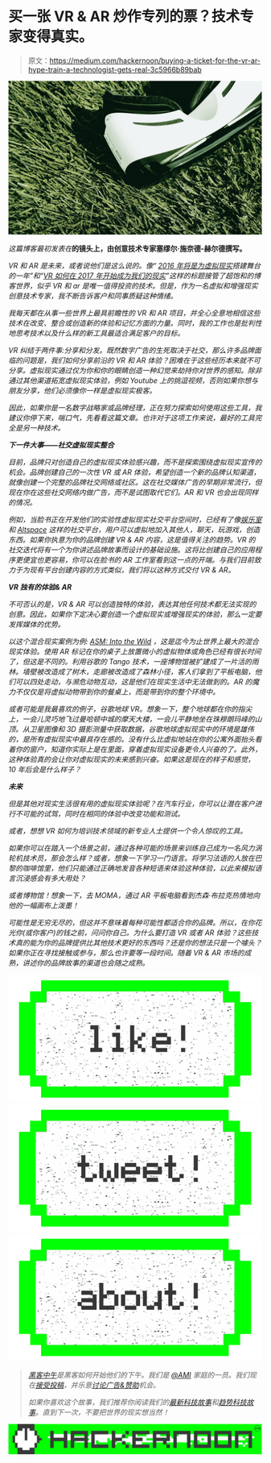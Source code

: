 # 买一张 VR & AR 炒作专列的票？技术专家变得真实。

> 原文：<https://medium.com/hackernoon/buying-a-ticket-for-the-vr-ar-hype-train-a-technologist-gets-real-3c5966b89bab>

![](img/98069f984e9384a75307013ffbc5dbb8.png)

*这篇博客最初发表在*[](http://www.shots.net/features/article/93570/how-to...-jump-aboard-the-vr-%2526-ar-hype-train)**的镜头上，由创意技术专家塞缪尔·施奈德-赫尔德撰写。**

*VR 和 AR 是未来，或者说他们是这么说的。像“ [2016 年将是为虚拟现实](http://adage.com/article/digitalnext/2016-year-sets-stage-vr/302050/)搭建舞台的一年”和“[VR 如何在 2017 年开始成为我们的现实](https://www.forbes.com/sites/lionelchok/2016/12/19/how-vr-is-starting-to-become-our-reality-in-2017/#5a98cc4137fe)”这样的标题接管了超饱和的博客世界，似乎 VR 和 ar 是唯一值得投资的技术。但是，作为一名虚拟和增强现实创意技术专家，我不断告诉客户和同事质疑这种情绪。*

*我每天都在从事一些世界上最具前瞻性的 VR 和 AR 项目，并全心全意地相信这些技术在改变、整合或创造新的体验和记忆方面的力量。同时，我的工作也是批判性地思考技术以及什么样的新工具最适合满足客户的目标。*

*VR 纠结于两件事:分享和分发。既然数字广告的生死取决于社交，那么许多品牌面临的问题是，我们如何分享前沿的 VR 和 AR 体验？困难在于这些经历本来就不可分享。虚拟现实通过仅为你和你的眼睛创造一种幻觉来劫持你对世界的感知。除非通过其他渠道拓宽虚拟现实体验，例如 Youtube 上的挑逗视频，否则如果你想与朋友分享，他们必须像你一样是虚拟现实极客。*

*因此，如果你是一名数字战略家或品牌经理，正在努力探索如何使用这些工具，我建议你停下来，喘口气，先看看这篇文章。也许对于这项工作来说，最好的工具完全是另一种技术。*

***下一件大事——社交虚拟现实整合***

*目前，品牌只对创造自己的虚拟现实体验感兴趣，而不是探索围绕虚拟现实宣传的机会。品牌创建自己的一次性 VR 或 AR 体验，希望创造一个新的品牌认知渠道，就像创建一个完整的品牌社交网络或社区。这在社交媒体广告的早期非常流行，但现在你在这些社交网络内做广告，而不是试图取代它们。AR 和 VR 也会出现同样的情况。*

*例如，当脸书正在开发他们的实验性虚拟现实社交平台空间时，已经有了像[娱乐室](https://www.againstgrav.com/rec-room/)和 [Altspace](https://altvr.com/) 这样的社交平台，用户可以虚拟地加入其他人，聊天，玩游戏，创造东西。如果你执意为你的品牌创建 VR & AR 内容，这是值得关注的趋势。VR 的社交迭代将有一个为你讲述品牌故事而设计的基础设施。这将比创建自己的应用程序更便宜也更容易，你可以在脸书的 AR 工作室看到这一点的开端。与我们目前致力于为现有平台创建内容的方式类似，我们将以这种方式交付 VR & AR。*

***VR 独有的体验& AR***

*不可否认的是，VR & AR 可以创造独特的体验，表达其他任何技术都无法实现的创意。因此，如果你下定决心要创造一个虚拟现实或增强现实的体验，那么一定要发挥媒体的优势。*

*以这个混合现实案例为例: [ASM: Into the Wild](https://www.mediamonks.com/vr-ar/work/artscience-museum-into-the-wild) ，这是迄今为止世界上最大的混合现实体验。使用 AR 标记在你的桌子上放置微小的虚拟物体或角色已经有很长时间了，但这是不同的。利用谷歌的 Tango 技术，一座博物馆被扩建成了一片活的雨林。墙壁被改造成了树木，走廊被改造成了森林小径，客人们拿到了平板电脑，他们可以四处走动，与濒危动物互动，这是他们在现实生活中无法做到的。AR 的魔力不仅仅是将虚拟动物带到你的餐桌上，而是带到你的整个环境中。*

*或者可能是我最喜欢的例子，谷歌地球 VR。想象一下，整个地球都在你的指尖上，一会儿灵巧地飞过曼哈顿中城的摩天大楼，一会儿平静地坐在珠穆朗玛峰的山顶。从卫星图像和 3D 摄影测量中获取数据，谷歌地球虚拟现实中的环境是雄伟的，是所有虚拟现实中最具存在感的。没有什么比虚拟地站在你的公寓外面抬头看着你的窗户，知道你实际上是在里面，穿着虚拟现实设备更令人兴奋的了。此外，这种体验真的会让你对虚拟现实的未来感到兴奋。如果这是现在的样子和感觉，10 年后会是什么样子？*

***未来***

*但是其他对现实生活很有用的虚拟现实体验呢？在汽车行业，你可以让潜在客户进行不可能的试驾，同时在相同的体验中改变功能和测试。*

*或者，想想 VR 如何为培训技术领域的新专业人士提供一个令人惊叹的工具。*

*如果你可以在踏入一个场景之前，通过各种可能的场景来训练自己成为一名风力涡轮机技术员，那会怎么样？或者，想象一下学习一门语言。将学习法语的人放在巴黎的咖啡馆里，他们只能通过正确地发音各种短语来体验这种体验，以此来模拟语言沉浸感会有多大用处？*

*或者博物馆！想象一下，去 MOMA，通过 AR 平板电脑看到杰森·布拉克热情地向他的一幅画布上泼墨！*

*可能性是无穷无尽的，但这并不意味着每种可能性都适合你的品牌。所以，在你花光你(或你客户)的钱之前，问问你自己。为什么要打造 VR 或者 AR 体验？这些技术真的能为你的品牌提供比其他技术更好的东西吗？还是你的想法只是一个噱头？如果你正在寻找接触或参与，那么也许要等一段时间。随着 VR & AR 市场的成熟，讲述你的品牌故事的渠道也会随之成熟。*

*[![](img/50ef4044ecd4e250b5d50f368b775d38.png)](http://bit.ly/HackernoonFB)**[![](img/979d9a46439d5aebbdcdca574e21dc81.png)](https://goo.gl/k7XYbx)**[![](img/2930ba6bd2c12218fdbbf7e02c8746ff.png)](https://goo.gl/4ofytp)*

> *[黑客中午](http://bit.ly/Hackernoon)是黑客如何开始他们的下午。我们是 [@AMI](http://bit.ly/atAMIatAMI) 家庭的一员。我们现在[接受投稿](http://bit.ly/hackernoonsubmission)，并乐意[讨论广告&赞助](mailto:partners@amipublications.com)机会。*
> 
> *如果你喜欢这个故事，我们推荐你阅读我们的[最新科技故事](http://bit.ly/hackernoonlatestt)和[趋势科技故事](https://hackernoon.com/trending)。直到下一次，不要把世界的现实想当然！*

*![](img/be0ca55ba73a573dce11effb2ee80d56.png)*